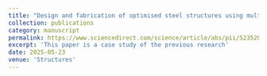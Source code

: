 ```yaml
---
title: "Design and fabrication of optimised steel structures using multi-axis WAAM: a case study"
collection: publications
category: manuscript
permalink: https://www.sciencedirect.com/science/article/abs/pii/S2352012425011117
excerpt: 'This paper is a case study of the previous research'
date: 2025-05-23
venue: 'Structures'
---
```



